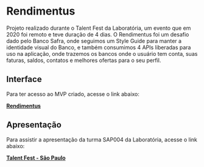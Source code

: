 # Rendimentus

Projeto realizado durante o Talent Fest da Laboratória, um evento que em 2020 foi remoto e teve duração de 4 dias. O Rendimentus foi um desafio dado pelo Banco Safra, onde seguimos um Style Guide para manter a identidade visual do Banco, e também consumimos 4 APIs liberadas para uso na aplicação, onde trazemos os bancos onde o usuário tem conta, suas faturas, saldos, contatos e melhores ofertas para o seu perfil.

## Interface

Para ter acesso ao MVP criado, acesse o link abaixo:

**[Rendimentus](https://jessicamelise.github.io/TF-Safra_Squad.1/#/profile)**

## Apresentação 

Para assistir a apresentação da turma SAP004 da Laboratória, acesse o link abaixo:

**[Talent Fest - São Paulo](https://www.youtube.com/watch?v=0tlhPemJJTk)**
